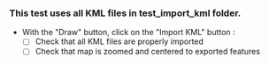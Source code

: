 ### This test uses all KML files in test_import_kml folder.

* With the "Draw" button, click on the "Import KML" button :
  * [ ] Check that all KML files are properly imported
  * [ ] Check that map is zoomed and centered to exported features
